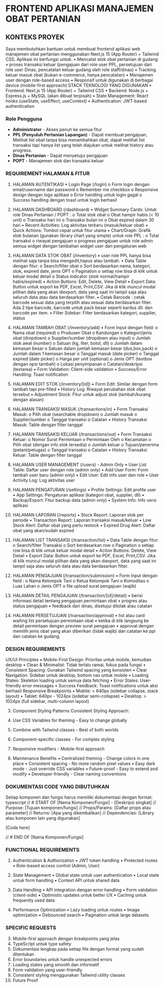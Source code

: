 # FRONTEND APLIKASI MANAJEMEN OBAT PERTANIAN 
## KONTEKS PROYEK 
Saya membutuhkan bantuan untuk membuat frontend aplikasi web manajemen obat pertanian 
menggunakan Next.js 15 (App Router) + Tailwind CSS. Aplikasi ini berfungsi untuk: 
• Mencatat stok obat pertanian di gudang 
• proses transaksi keluar (pengajuan dari role user PPL, persetujuan dari role user Dinas, pencatatan keluar gudang oleh role staff/dinas)
• Tracking keluar masuk obat (bukan e-commerce, hanya pencatatan) 
• Manajemen user dengan role-based access 
• Responsif untuk digunakan di berbagai device (mobile-first approach) 
STACK TEKNOLOGI YANG DIGUNAKAN 
• Frontend: Next.js 15 (App Router) + Tailwind CSS 
• Backend: Node.js + Express.js + MySQL (akan dibuat terpisah) 
• State Management: React hooks (useState, useEffect, useContext) 
• Authentication: JWT-based authentication 

### Role Pengguna
- **Administrator** - Akses penuh ke semua fitur
- **PPL (Penyuluh Pertanian Lapangan)** - Dapat membuat pengajuan, Melihat list obat tanpa bisa menambahkan obat, dapat melihat list transaksi tapi hanya list yang telah diajukan untuk melihat history atau progress.
- **Dinas Pertanian** - Dapat menyetujui pengajuan
- **POPT** - Manajemen stok dan transaksi keluar

### REQUIREMENT HALAMAN & FITUR 
1. HALAMAN AUTENTIKASI 
• Login Page (/login) 
o Form login dengan email/username dan password 
o Remember me checkbox 
o Responsive design dengan logo aplikasi 
o Error handling untuk login gagal 
o Success handling dengan toast untuk login berhasil 

2. HALAMAN DASHBOARD (/dashboard) 
• Widget Summary Cards:
Untuk role Dinas Pertanian / POPT : 
o Total stok obat 
o Obat hampir habis (< 10 unit) 
o Transaksi hari ini 
o Transaksi bulan ini 
o Obat expired dalam 30 hari 
• Recent Activities: Log aktivitas terbaru (masuk/keluar obat) 
• Quick Actions: Tombol cepat untuk fitur utama 
• Chart/Graph: Grafik stok bulanan (gunakan library chart yang simple) 
untuk role PPL :
o Total transaksi
o riwayat pengajuan
o progress pengajuan
untuk role admin
semua widget dengan tambahan widget user dan pengaturan web

3. HALAMAN DATA STOK OBAT (/inventory) 
• user role PPL hanya bisa melihat saja tanpa bisa mengedit,hapus atau tambah.
• Data Table dengan fitur: 
o Search/filter obat 
o Sort berdasarkan nama, kategori, stok, expired date, jenis OPT 
o Pagination 
o setiap row bisa di klik untuk keluar modal detail
o Status indicator (stok normal/hampir habis/expired) 
• Action Buttons: Edit, Delete, View Detail 
• Export Data: Button untuk export ke PDF, Excel, Print,CSV. Jika di klik muncul modal pilihan 
data yang akan diexport, data yang saat ini tampil saja atau seluruh data atau data 
berdasarkan filter. 
• Cetak Barcode : cetak barcode sesuai data yang terpilih atau sesuai data berdasarkan filter. 
Ada 2 tipe barcode, barcode untuk pack besar seperti kardus dll. dan barcode per item. 
• Filter Sidebar: Filter berdasarkan kategori, supplier, status 

4. HALAMAN TAMBAH OBAT (/inventory/add) 
• Form Input dengan field: 
o Nama obat (required) 
o Produsen Obat 
o Kandungan
o Kategori/jenis obat (dropdown) 
o Supplier/sumber (dropdown atau input) 
o Jumlah stok awal (number) 
o Satuan (kg, liter, botol, dll) 
o Jumlah dalam kemasan besar 
o Satuan dalam jumlah kemasan besar (dus,box,pack) 
o Jumlah dalam 1 kemasan besar 
o Tanggal masuk (date picker) 
o Tanggal expired (date picker) 
o Harga per unit (optional) 
o Jenis OPT (textbox dengan opsi tambah) 
o Lokasi penyimpanan 
o Catatan/deskripsi (textarea) 
• Form Validation: Client-side validation 
• Success/Error Handling: Toast notification 

5. HALAMAN EDIT STOK (/inventory/[id]) 
• Form Edit: Similar dengan form tambah tapi pre-filled 
• History Log: Riwayat perubahan stok obat tersebut 
• Adjustment Stock: Fitur untuk adjust stok (tambah/kurang dengan alasan)

6. HALAMAN TRANSAKSI MASUK (/transactions/in) 
• Form Transaksi Masuk: 
o Pilih obat (searchable dropdown) 
o Jumlah masuk 
o Supplier/sumber 
o Tanggal transaksi 
o Catatan 
• History Transaksi Masuk: Table dengan filter tanggal 

7. HALAMAN TRANSAKSI KELUAR (/transactions/out) 
• Form Transaksi Keluar: 
o Nomor Surat Permintaan 
o Permintaan Oleh 
o Kecamatan 
o Pilih obat (dengan info stok tersedia) 
o Jumlah keluar 
o Tujuan/penerima (petani/petugas) 
o Tanggal transaksi 
o Catatan 
• History Transaksi Keluar: Table dengan filter tanggal 

8. HALAMAN USER MANAGEMENT (/users) - Admin Only 
• User List Table: Daftar user dengan role (admin only) 
• Add User Form: Form tambah user baru (admin only) 
• Edit User: Edit info user dan role 
• User Activity Log: Log aktivitas user 

9. HALAMAN PENGATURAN (/settings) 
• Profile Settings: Edit profile user 
• App Settings: Pengaturan aplikasi (kategori obat, supplier, dll) 
• Backup/Export: Fitur backup data (admin only) 
• System Info: Info versi aplikasi 

10. HALAMAN LAPORAN (/reports) 
• Stock Report: Laporan stok per periode 
• Transaction Report: Laporan transaksi masuk/keluar 
• Low Stock Alert: Daftar obat yang perlu restock 
• Expired Drug Alert: Daftar obat yang akan/sudah expired 

11. HALAMAN LIST TRANSAKSI (/transaction/list)
• Data Table dengan fitur: 
o Search/filter Transaksi 
o Sort berdasarkan row 
o Pagination 
o setiap row bisa di klik untuk keluar modal detail
• Action Buttons: Delete, View Detail 
• Export Data: Button untuk export ke PDF, Excel, Print,CSV. Jika di klik muncul modal pilihan 
data yang akan diexport, data yang saat ini tampil saja atau seluruh data atau data 
berdasarkan filter. 

12. HALAMAN PENGAJUAN (/transaction/submission)
• Form Input dengan field :
o Nama Kelompok Tani
o Ketua Kelompok Tani
o Komoditas
o Luas Lahan
o Jenis OPT 
o file upload surat pengajuan (wajib)

13. HALAMAN DETAIL PENGAJUAN (/transaction/[id]/detail)
• berisi informasi detail tentang pengajuan permintaan obat
• progres atau status pengajuan
• feedback dari dinas, disetujui ditolak atau catatan

14. HALAMAN PERSETUJUAN (/transaction/approval)
• list atau card waiting list persetujuan permintaan obat
• ketika di klik langsung ke detail permintaan dengan preview surat pengajuan
• approval dengan memilih jenis obat yang akan diberikan (tidak wajib) dan catatan ke ppl dan catatan ke gudang.


### DESIGN REQUIREMENTS 
UX/UI Principles 
• Mobile-First Design: Prioritas untuk mobile, kemudian desktop 
• Clean & Minimalist: Tidak terlalu ramai, fokus pada fungsi 
• Consistent Spacing: Gunakan Tailwind spacing yang konsisten 
• Clear Navigation: Sidebar untuk desktop, bottom nav untuk mobile 
• Loading States: Skeleton loading untuk semua data fetching 
• Error States: User-friendly error messages 
• Success Feedback: Toast notifications untuk aksi berhasil 
Responsive Breakpoints 
• Mobile: < 640px (sidebar collapse, stack layout) 
• Tablet: 640px - 1024px (sidebar semi-collapse) 
• Desktop: > 1024px (full sidebar, multi-column layout) 

3. Component Styling Patterns 
Consistent Styling Approach: 
1. Use CSS Variables for theming - Easy to change globally 
2. Combine with Tailwind classes - Best of both worlds 
3. Component-specific classes - For complex styling 
4. Responsive modifiers - Mobile-first approach 

4. Maintenance Benefits 
• Centralized theming - Change colors in one place 
• Consistent spacing - No more random pixel values 
• Easy dark mode - Just override CSS variables 
• Future-proof - Easy to extend and modify 
• Developer-friendly - Clear naming conventions 

 

### DOKUMENTASI CODE YANG DIBUTUHKAN 
Setiap komponen dan fungsi harus memiliki dokumentasi dengan format: 
typescript 
// # START OF [Nama Komponen/Fungsi] - [Deskripsi singkat] 
// Purpose: [Tujuan komponen/fungsi] 
// Props/Params: [Daftar props atau parameter] 
// Returns: [Apa yang dikembalikan] 
// Dependencies: [Library atau komponen lain yang digunakan] 

 

[Code here] 

 

// # END OF [Nama Komponen/Fungsi] 

### FUNCTIONAL REQUIREMENTS 
1. Authentication & Authorization 
• JWT token handling 
• Protected routes 
• Role-based access control (Admin, User) 

2. State Management 
• Global state untuk user authentication 
• Local state untuk form handling 
• Context API untuk shared data 

3. Data Handling 
• API integration dengan error handling 
• Form validation (client-side) 
• Optimistic updates untuk better UX 
• Caching untuk frequently used data 

4. Performance Optimization 
• Lazy loading untuk routes 
• Image optimization 
• Debounced search 
• Pagination untuk large datasets 

### SPECIFIC REQUESTS 
3. Mobile-first approach dengan breakpoints yang jelas 
4. TypeScript untuk type safety 
5. Dokumentasi lengkap pada setiap file dengan format yang sudah ditentukan 
6. Error boundaries untuk handle unexpected errors 
7. Loading states yang smooth dan informatif 
8. Form validation yang user-friendly 
9. Consistent styling menggunakan Tailwind utility classes 
10. Future Proof 

